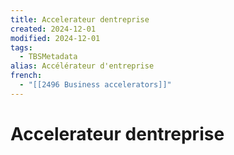 ```yaml
---
title: Accelerateur dentreprise
created: 2024-12-01
modified: 2024-12-01
tags:
  - TBSMetadata
alias: Accélérateur d'entreprise
french:
  - "[[2496 Business accelerators]]"
---
```

# Accelerateur dentreprise
